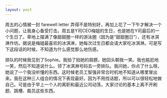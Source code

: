 ```yaml
---
layout: post
---
```


周五的心情被一封 farewell letter 弄得不是特别好，再加上花了一下午才解决一个小问题，让我身心备受打击。周五是Y司CEO梅姐的生日，也是她在Y司最后的一个生日了。草地上摆满了像甜甜圈一样的游泳圈（因为是“甜甜圈日”），还有冰淇淋作坊。据说是梅姐最喜欢的冰淇淋，她每次过生日都会请大家吃冰淇淋。可是写下这段话的时候，不知道为什么感觉那么地伤感。

排队的时候我见到了Sophie。我拍了拍她的肩膀，她回头朝我一笑。我也尴尬地一笑，然后不知道说什么。领了冰淇淋号码去一旁排队。我问她，你点了什么呀。她说了一个我没听懂的东西。这时候老员工智强非常合时机地不知道从哪里冒出来。我在这种三人组合的情况下表现最好。因为不用找话题，所以可以很轻松地做自己。可是由于早上一个人的离职和最近公司动荡，大家讨论的基本上离不开刷题、跳槽、裁员这些东西。